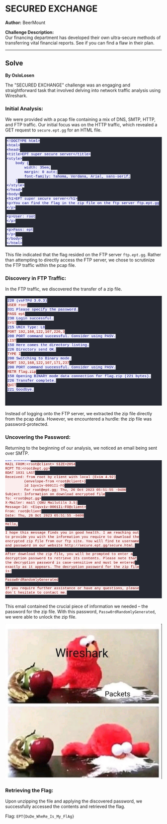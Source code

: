 # SECURED EXCHANGE
**Author:** BeerMount

**Challenge Description:**  
Our financing department has developed their own ultra-secure methods of transferring vital financial reports. See if you can find a flaw in their plan.

---

## Solve
**By OsloLosen**

The "SECURED EXCHANGE" challenge was an engaging and straightforward task that involved delving into network traffic analysis using Wireshark.

### Initial Analysis:
We were provided with a pcap file containing a mix of DNS, SMTP, HTTP, and FTP traffic. Our initial focus was on the HTTP traffic, which revealed a GET request to `secure.ept.gg` for an HTML file.

![HTTP Traffic](html.png)

This file indicated that the flag resided on the FTP server `ftp.ept.gg`. Rather than attempting to directly access the FTP server, we chose to scrutinize the FTP traffic within the pcap file.

### Discovery in FTP Traffic:
In the FTP traffic, we discovered the transfer of a zip file.

![FTP Traffic](ftp.png)

Instead of logging onto the FTP server, we extracted the zip file directly from the pcap data. However, we encountered a hurdle: the zip file was password-protected.

### Uncovering the Password:
Returning to the beginning of our analysis, we noticed an email being sent over SMTP.

![SMTP Email](email.png)

This email contained the crucial piece of information we needed – the password for the zip file. With this password, `Passw0rdRandomlyGenerated`, we were able to unlock the zip file.

![Unzipped File](funny.png)

### Retrieving the Flag:
Upon unzipping the file and applying the discovered password, we successfully accessed the contents and retrieved the flag.

Flag: `EPT{DuDe_WheRe_Is_My_FlAg}`
